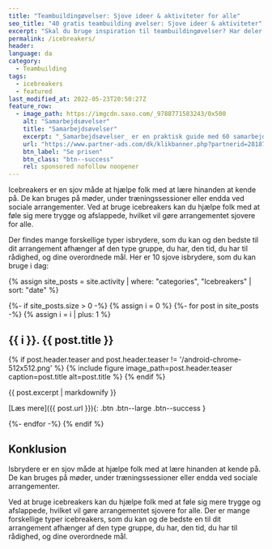 ```yaml
---
title: "Teambuildingøvelser: Sjove ideer & aktiviteter for alle"
seo_title: "40 gratis teambuilding øvelser: Sjove ideer & aktiviteter"
excerpt: "Skal du bruge inspiration til teambuildingøvelser? Har deler vi opskriften på et hav af forskellige teambuilding øvelser, som du kan bruge allerede i dag."
permalink: /icebreakers/
header:
language: da
category:
  - Teambuilding
tags:
  - icebreakers
  - featured
last_modified_at: 2022-05-23T20:50:27Z
feature_row:
  - image_path: https://imgcdn.saxo.com/_9788771583243/0x500
    alt: "Samarbejdsøvelser"
    title: "Samarbejdsøvelser"
    excerpt: "_Samarbejdsøvelser_ er en praktisk guide med 60 samarbejdsøvelser, der er fuldstændigt klar til at give sig i kast med. Med denne bog kan alle underviserer, lærere og pædagoger styrke deres elevers læring og fællesskab. En oplagt bog til folkeskolen, institutioner og ungdomsuddannelserne."
    url: "https://www.partner-ads.com/dk/klikbanner.php?partnerid=28187&bannerid=43264&htmlurl=https://www.saxo.com/dk/samarbejdsoevelser_nanna-paarupsoes-rask-andresen_haeftet_9788771583243"
    btn_label: "Se prisen"
    btn_class: "btn--success"
    rel: sponsored nofollow noopener
---
```


Icebreakers er en sjov måde at hjælpe folk med at lære hinanden at kende på. De kan bruges på møder, under træningssessioner eller endda ved sociale arrangementer. Ved at bruge icebreakers kan du hjælpe folk med at føle sig mere trygge og afslappede, hvilket vil gøre arrangementet sjovere for alle.

Der findes mange forskellige typer isbrydere, som du kan og den bedste til dit arrangement afhænger af den type gruppe, du har, den tid, du har til rådighed, og dine overordnede mål. Her er 10 sjove isbrydere, som du kan bruge i dag:

{% assign site_posts = site.activity | where: "categories", "Icebreakers" | sort: "date" %}

<div class="feature__wrapper" markdown="1">

{%- if site_posts.size > 0 -%}
  {% assign i = 0 %}
  {%- for post in site_posts -%}
  {% assign i = i | plus: 1 %}
## {{ i }}. {{ post.title }}

{% if post.header.teaser and post.header.teaser != '/android-chrome-512x512.png' %}
{% include figure image_path=post.header.teaser caption=post.title alt=post.title %}
{% endif %}

{{ post.excerpt | markdownify }}

[Læs mere]({{ post.url }}){: .btn .btn--large .btn--success }

  {%- endfor -%}
{% endif %}

## Konklusion

Isbrydere er en sjov måde at hjælpe folk med at lære hinanden at kende på. De kan bruges på møder, under træningssessioner eller endda ved sociale arrangementer.

Ved at bruge icebreakers kan du hjælpe folk med at føle sig mere trygge og afslappede, hvilket vil gøre arrangementet sjovere for alle. Der er mange forskellige typer icebreakers, som du kan og de bedste en til dit arrangement afhænger af den type gruppe, du har, den tid, du har til rådighed, og dine overordnede mål.
